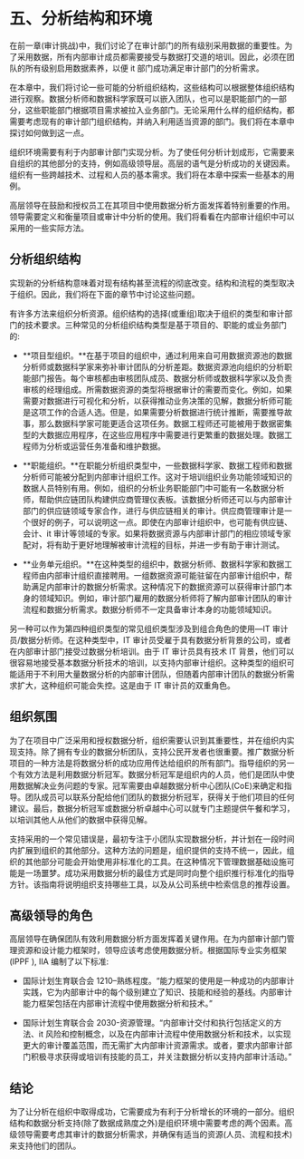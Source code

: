 # 五、分析结构和环境

在前一章(审计挑战)中，我们讨论了在审计部门的所有级别采用数据的重要性。为了采用数据，所有内部审计成员都需要接受与数据打交道的培训。因此，必须在团队的所有级别启用数据素养，以便 it 部门成功满足审计部门的分析需求。

在本章中，我们将讨论一些可能的分析组织结构，这些结构可以根据整体组织结构进行观察。数据分析师和数据科学家既可以嵌入团队，也可以是职能部门的一部分，这些职能部门根据项目需求被拉入业务部门。无论采用什么样的组织结构，都需要考虑现有的审计部门组织结构，并纳入利用适当资源的部门。我们将在本章中探讨如何做到这一点。

组织环境需要有利于内部审计部门实现分析。为了使任何分析计划成形，它需要来自组织的其他部分的支持，例如高级领导层。高层的语气是分析成功的关键因素。组织有一些跨越技术、过程和人员的基本需求。我们将在本章中探索一些基本的用例。

高层领导在鼓励和授权员工在其项目中使用数据分析方面发挥着特别重要的作用。领导需要定义和衡量项目或审计中分析的使用。我们将看看在内部审计组织中可以采用的一些实际方法。

## 分析组织结构

实现新的分析结构意味着对现有结构甚至流程的彻底改变。结构和流程的类型取决于组织。因此，我们将在下面的章节中讨论这些问题。

有许多方法来组织分析资源。组织结构的选择(或重组)取决于组织的类型和审计部门的技术要求。三种常见的分析组织结构类型是基于项目的、职能的或业务部门的:

*   **项目型组织。**在基于项目的组织中，通过利用来自可用数据资源池的数据分析师或数据科学家来弥补审计团队的分析差距。数据资源池向组织的分析职能部门报告。每个审核都由审核团队成员、数据分析师或数据科学家以及负责审核的经理组成。所需数据资源的类型将根据审计的需要而变化。例如，如果需要对数据进行可视化和分析，以获得推动业务决策的见解，数据分析师可能是这项工作的合适人选。但是，如果需要分析数据进行统计推断，需要推导故事，那么数据科学家可能更适合这项任务。数据工程师还可能被用于数据密集型的大数据应用程序，在这些应用程序中需要进行更繁重的数据处理。数据工程师为分析或运营任务准备和维护数据。

*   **职能组织。**在职能分析组织类型中，一些数据科学家、数据工程师和数据分析师可能被分配到内部审计组织工作。这对于培训组织业务功能领域知识的数据人员特别有用。例如，组织的分析业务职能部门中可能有一名数据分析师，帮助供应链团队构建供应商管理仪表板。该数据分析师还可以与内部审计部门的供应链领域专家合作，进行与供应链相关的审计。供应商管理审计是一个很好的例子，可以说明这一点。即使在内部审计组织中，也可能有供应链、会计、it 审计等领域的专家。如果将数据资源与内部审计部门的相应领域专家配对，将有助于更好地理解被审计流程的目标，并进一步有助于审计测试。

*   **业务单元组织。**在这种类型的组织中，数据分析师、数据科学家和数据工程师由内部审计组织直接聘用。一组数据资源可能驻留在内部审计组织中，帮助满足内部审计的数据分析需求。这种情况下的数据资源可以获得审计部门本身的领域知识。例如，审计部门雇用的数据分析师将了解内部审计团队的审计流程和数据分析需求。数据分析师不一定具备审计本身的功能领域知识。

另一种可以作为第四种组织类型的常见组织类型涉及到组合角色的使用—IT 审计员/数据分析师。在这种类型中，IT 审计员受雇于具有数据分析背景的公司，或者在内部审计部门接受过数据分析培训。由于 IT 审计员具有技术 IT 背景，他们可以很容易地接受基本数据分析技术的培训，以支持内部审计组织。这种类型的组织可能适用于不利用大量数据分析的内部审计团队，但随着内部审计团队的数据分析需求扩大，这种组织可能会失控。这是由于 IT 审计员的双重角色。

## 组织氛围

为了在项目中广泛采用和授权数据分析，组织需要认识到其重要性，并在组织内实现支持。除了拥有专业的数据分析团队，支持公民开发者也很重要。推广数据分析项目的一种方法是将数据分析的成功应用传达给组织的所有部门。指导组织的另一个有效方法是利用数据分析冠军。数据分析冠军是组织内的人员，他们是团队中使用数据解决业务问题的专家。冠军需要由卓越数据分析中心团队(CoE)来确定和指导。团队成员可以联系分配给他们团队的数据分析冠军，获得关于他们项目的任何建议。最后，数据分析冠军或数据分析卓越中心可以就专门主题提供午餐和学习，以培训其他人从他们的数据中获得见解。

支持采用的一个常见错误是，最初专注于小团队实现数据分析，并计划在一段时间内扩展到组织的其他部分。这种方法的问题是，组织提供的支持不统一，因此，组织的其他部分可能会开始使用非标准化的工具。在这种情况下管理数据基础设施可能是一场噩梦。成功采用数据分析的最佳方式是同时向整个组织推行标准化的指导方针。该指南将说明组织支持哪些工具，以及从公司系统中检索信息的推荐设置。

## 高级领导的角色

高层领导在确保团队有效利用数据分析方面发挥着关键作用。在为内部审计部门管理资源和设计能力框架时，领导应该考虑使用数据分析。根据国际专业实务框架(IPPF ), IIA 编制了以下标准:

*   国际计划生育联合会 1210–熟练程度。“能力框架的使用是一种成功的内部审计实践，它为内部审计中的每个级别建立了知识、技能和经验的基线。内部审计能力框架包括在内部审计流程中使用数据分析和技术。”

*   国际计划生育联合会 2030-资源管理。“内部审计交付和执行包括定义的方法、it 风险和控制概念，以及在内部审计流程中使用数据分析和技术，以实现更大的审计覆盖范围，而无需扩大内部审计资源需求。或者，要求内部审计部门积极寻求获得或培训有技能的员工，并关注数据分析以支持内部审计活动。”

## 结论

为了让分析在组织中取得成功，它需要成为有利于分析增长的环境的一部分。组织结构和数据分析支持(除了数据成熟度之外)是组织环境中需要考虑的两个因素。高级领导需要考虑其审计的数据分析需求，并确保有适当的资源(人员、流程和技术)来支持他们的团队。